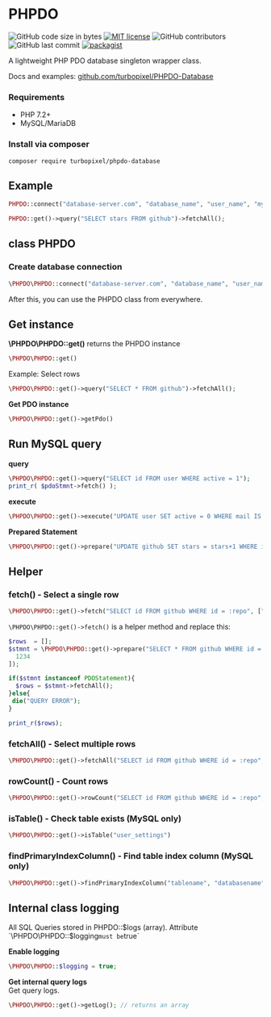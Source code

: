 # PHPDO

![GitHub code size in bytes](https://img.shields.io/github/languages/code-size/turbopixel/PHPDO-Database)
[![MIT license](https://img.shields.io/badge/License-MIT-blue.svg)](https://github.com/turbopixel/PHPDO-Database/blob/master/LICENSE)
![GitHub contributors](https://img.shields.io/github/contributors/turbopixel/PHPDO-Database)
![GitHub last commit](https://img.shields.io/github/last-commit/turbopixel/PHPDO-Database)
[![packagist](https://badgen.net/packagist/v/turbopixel/PHPDO-Database)](https://packagist.org/packages/turbopixel/phpdo-database)

A lightweight PHP PDO database singleton wrapper class.

Docs and examples: [github.com/turbopixel/PHPDO-Database](https://github.com/turbopixel/PHPDO-Database)

### Requirements

* PHP 7.2+
* MySQL/MariaDB

### Install via composer

```text
composer require turbopixel/phpdo-database
```

## Example

```php
PHPDO::connect("database-server.com", "database_name", "user_name", "myPassword123");

PHPDO::get()->query("SELECT stars FROM github")->fetchAll();
```

## class PHPDO

### Create database connection

```php
\PHPDO\PHPDO::connect("database-server.com", "database_name", "user_name", "myPassword123");
```

After this, you can use the PHPDO class from everywhere.

## Get instance

**\PHPDO\PHPDO::get()** returns the PHPDO instance

```php
\PHPDO\PHPDO::get()
```

Example: Select rows

```php
\PHPDO\PHPDO::get()->query("SELECT * FROM github")->fetchAll();
```

**Get PDO instance**

```php
\PHPDO\PHPDO::get()->getPdo()
```

## Run MySQL query

**query**

```php
\PHPDO\PHPDO::get()->query("SELECT id FROM user WHERE active = 1");
print_r( $pdoStmnt->fetch() );
```

**execute**

```php
\PHPDO\PHPDO::get()->execute("UPDATE user SET active = 0 WHERE mail IS NULL");
```

**Prepared Statement**

```php
\PHPDO\PHPDO::get()->prepare("UPDATE github SET stars = stars+1 WHERE id = :id", ["id" => 1234]);
```

## Helper

### fetch() - Select a single row

```php
\PHPDO\PHPDO::get()->fetch("SELECT id FROM github WHERE id = :repo", ["repo" => 553]);
```

`\PHPDO\PHPDO::get()->fetch()` is a helper method and replace this:

```php
$rows  = [];
$stmnt = \PHPDO\PHPDO::get()->prepare("SELECT * FROM github WHERE id = ?", [
  1234
]);

if($stmnt instanceof PDOStatement){
  $rows = $stmnt->fetchAll();
}else{
 die("QUERY ERROR");
}

print_r($rows);
```

### fetchAll() - Select multiple rows

```php
\PHPDO\PHPDO::get()->fetchAll("SELECT id FROM github WHERE id = :repo", ["repo" => 553]);
```

### rowCount() - Count rows

```php
\PHPDO\PHPDO::get()->rowCount("SELECT id FROM github WHERE id = :repo", ["repo" => 553]);
```

### isTable() - Check table exists (MySQL only)

```php
\PHPDO\PHPDO::get()->isTable("user_settings")
```

### findPrimaryIndexColumn() - Find table index column (MySQL only)

```php
\PHPDO\PHPDO::get()->findPrimaryIndexColumn("tablename", "databasename")
```

## Internal class logging

All SQL Queries stored in PHPDO::$logs (array). Attribute `\PHPDO\PHPDO::$logging` must be `true`

**Enable logging**

```php
\PHPDO\PHPDO::$logging = true;
```

**Get internal query logs**  
Get query logs.

```php
\PHPDO\PHPDO::get()->getLog(); // returns an array
```